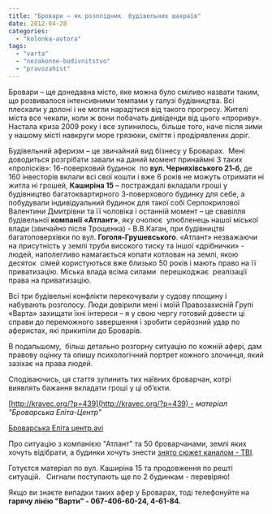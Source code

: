 ```yaml
---
title: "Бровари – як розплідник  будівельних шахраїв"
date: 2012-04-28
categories: 
  - "kolonka-avtora"
tags: 
  - "varta"
  - "nezakonne-budivnitstvo"
  - "pravozahist"
---
```


Бровари – ще донедавна місто, яке можна було сміливо назвати таким, що розвивалося інтенсивними темпами у галузі будівництва. Всі плескали у долоні і не могли нарадітися від такого прогресу. Жителі міста все чекали, коли ж вони побачать дивіденди від цього «прориву». Настала криза 2009 року і все зупинилось, більше того, наче після зими у нашому місті навкруги море грязюки, сміття і продірявлених доріг.

Будівельний аферизм – це звичайний вид бізнесу у Броварах.  Мені доводиться розгрібати завали на даний момент принаймні 3 таких «пролісків»: 16-поверховий будинок  по **вул. Черняхівського 21-б**, де 160 інвесторів вклали всі свої кошти і вже 6 років не можуть отримати ні житла ні грошей, **Каширіна 15** – постраждалі вкладали гроші у будівництво багатоквартирного 3-поверхового будинку для себе, а побудували індивідуальний будинок для такої собі Серпокрилової Валентини Дмитрівни та її чоловіка і останній момент – це свавілля будівельної **компанії «Атлант»**, яку очолює  улюбленець нашої міської влади (звичайно після Трощенка) - В.В.Каган, при будівництві багатоповерхівки по вул. **Гоголя-Грушевського**. «Атлант» незважаючи на присутність у землі труби високого тиску та іншої «дрібнички» - людей, наполегливо намагається копати котлован на землі, якою  десяток  сімей користуються вже близько 50 років і мають право на її приватизацію. Міська влада всіма силами  перешкоджає  реалізації права на приватизацію. <!--more-->

Всі три будівельні конфлікти перекочували у судову площину і набувають розголосу. Люди довірили мені і моїй Правозахисній Групі «Варта» захищати їхні інтереси – я у свою чергу готовий довести ці справи до переможного завершення і зробити серйозний удар по аферистах, які прикипіли до Броварів.

В подальшому,  більш детально розгорну ситуацію по кожній афері, дам правову оцінку та опишу психологічний портрет кожного злочинця, який зазіхає на права людей.

Сподіваючись, ця стаття зупинить тих наївних броварчан, котрі виявлять бажання вкладати гроші у ці об’єкти.

[http://kravec.org/?p=439](http://kravec.org/?p=439) - _матеріал "Броварська Еліта-Центр"_ 

[Броварська Еліта центр.avi](https://mpz.brovary.org/wp-content/uploads/2012/04/Brovarska-Elita-tsentr.avi.mp4)

Про ситуацію з компанією "Атлант" та 50 броварчанами, землі яких хочуть відібрати, а будинки хочуть знести [знято сюжет каналом - ТВІ](https://mpz.brovary.org/militsiya-buduye-zhitlo-na-gorodah-brovarchan/ "Міліція будує житло на городах броварчан").

Готуєтся матеріал по вул. Каширіна 15 та продовження по решті ситуацій.   Сигнали поступають ще по 2 будинкам - перевіряю!

Якщо ви знаєте випадки таких афер у Броварах, тоді телефонуйте на **гарячу лінію "Варти" - 067-406-60-24, 4-61-84.**
